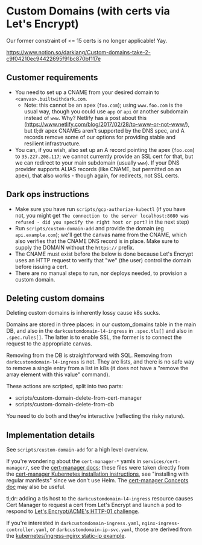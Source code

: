 # Custom Domains (with certs via Let's Encrypt)

Our former constraint of <= 15 certs is no longer applicable! Yay.

https://www.notion.so/darklang/Custom-domains-take-2-c9f04210ec94422695f91bc870bf117e

## Customer requirements

- You need to set up a CNAME from your desired domain to
  `<canvas>.builtwithdark.com`.
  - Note: this cannot be an apex (`foo.com`); using `www.foo.com` is the usual
    way, though you could use `app` or `api` or another subdomain instead of
    `www`. Why? Netlify has a post about this
    (https://www.netlify.com/blog/2017/02/28/to-www-or-not-www/), but tl;dr apex
    CNAMEs aren't supported by the DNS spec, and A records remove some of our
    options for providing stable and resilient infrastructure.
- You can, if you wish, also set up an A record pointing the apex (`foo.com`) to
  `35.227.208.117`; we cannot currently provide an SSL cert for that, but we can
  redirect to your main subdomain (usually `www`). If your DNS provider supports
  ALIAS records (like CNAME, but permitted on an apex), that also works - though
  again, for redirects, not SSL certs.

## Dark ops instructions

- Make sure you have run `scripts/gcp-authorize-kubectl` (if you have not, you might get `The connection to the server localhost:8080 was refused - did you specify the right host or port?` in the next step)
- Run `scripts/custom-domain-add` and provide the domain (eg `api.example.com`); we'll get the canvas
  name from the CNAME, which also verifies that the CNAME DNS record is in
  place.
  Make sure to supply the DOMAIN without the `https://` prefix.
- The CNAME must exist before the below is done because Let's Encrypt uses an
  HTTP request to verify that "we" (the user) control the domain before issuing
  a cert.
- There are no manual steps to run, nor deploys needed, to provision
  a custom domain.

## Deleting custom domains

Deleting custom domains is inherently lossy cause k8s sucks.

Domains are stored in three places: in our custom_domains table in the main DB,
and also in the `darkcustomdomain-l4-ingress` in `.spec.tls[]` and also in
`.spec.rules[]`. The latter is to enable SSL, the former is to connect the
request to the appropriate canvas.

Removing from the DB is straightforward with SQL. Removing from
`darkcustomdomain-l4-ingress` is not. They are lists, and there is no safe way
to remove a single entry from a list in k8s (it does not have a "remove the
array element with this value" command).

These actions are scripted, split into two parts:

- scripts/custom-domain-delete-from-cert-manager
- scripts/custom-domain-delete-from-db

You need to do both and they're interactive (reflecting the risky nature).

## Implementation details

See `scripts/custom-domain-add` for a high level overview.

If you're wondering about the `cert-manager-*` yamls in
`services/cert-manager/`, see the [cert-manager
docs](https://cert-manager.io/docs/); these files were taken directly from the
[cert-manager Kubernetes installation
instructions](https://cert-manager.io/docs/installation/kubernetes/), see
"installing with regular manifests" since we don't use Helm. The [cert-manager
Concepts doc](https://cert-manager.io/docs/concepts/) may also be useful.

tl;dr: adding a tls host to the `darkcustomdomain-l4-ingress` resource causes
Cert Manager to request a cert from Let's Encrypt and launch a pod to respond to
[Let's Encrypt/ACME's HTTP-01 challenge](https://letsencrypt.org/docs/challenge-types/).

If you're interested in `darkcustomdomain-ingress.yaml`,
`nginx-ingress-controller.yaml`, or `darkcustomdomain-ip-svc.yaml`, those are
derived from the [kubernetes/ingress-nginx static-ip
example](https://github.com/kubernetes/ingress-nginx/tree/master/docs/examples/static-ip).
